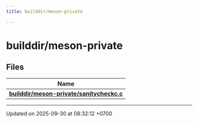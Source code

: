 ```yaml
---
title: builddir/meson-private

---
```


# builddir/meson-private



## Files

| Name           |
| -------------- |
| **[builddir/meson-private/sanitycheckc.c](Files/a00285.md#file-sanitycheckc.c)**  |






-------------------------------

Updated on 2025-09-30 at 08:32:12 +0700
